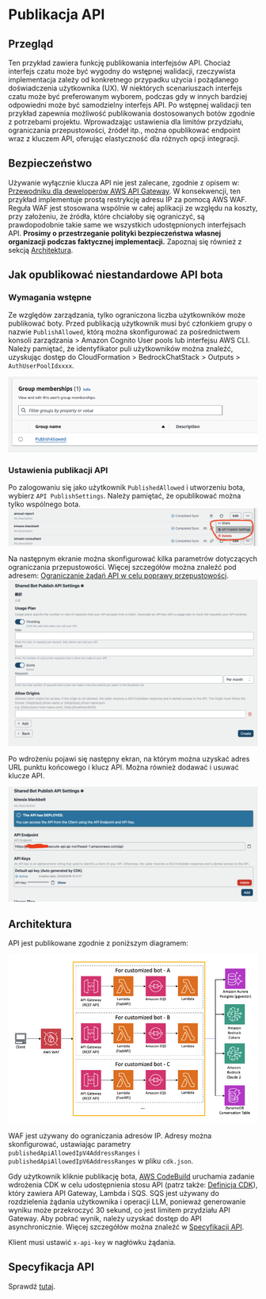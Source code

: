 # Publikacja API

## Przegląd

Ten przykład zawiera funkcję publikowania interfejsów API. Chociaż interfejs czatu może być wygodny do wstępnej walidacji, rzeczywista implementacja zależy od konkretnego przypadku użycia i pożądanego doświadczenia użytkownika (UX). W niektórych scenariuszach interfejs czatu może być preferowanym wyborem, podczas gdy w innych bardziej odpowiedni może być samodzielny interfejs API. Po wstępnej walidacji ten przykład zapewnia możliwość publikowania dostosowanych botów zgodnie z potrzebami projektu. Wprowadzając ustawienia dla limitów przydziału, ograniczania przepustowości, źródeł itp., można opublikować endpoint wraz z kluczem API, oferując elastyczność dla różnych opcji integracji.

## Bezpieczeństwo

Używanie wyłącznie klucza API nie jest zalecane, zgodnie z opisem w: [Przewodniku dla deweloperów AWS API Gateway](https://docs.aws.amazon.com/apigateway/latest/developerguide/api-gateway-api-usage-plans.html). W konsekwencji, ten przykład implementuje prostą restrykcję adresu IP za pomocą AWS WAF. Reguła WAF jest stosowana wspólnie w całej aplikacji ze względu na koszty, przy założeniu, że źródła, które chciałoby się ograniczyć, są prawdopodobnie takie same we wszystkich udostępnionych interfejsach API. **Prosimy o przestrzeganie polityki bezpieczeństwa własnej organizacji podczas faktycznej implementacji.** Zapoznaj się również z sekcją [Architektura](#architektura).

## Jak opublikować niestandardowe API bota

### Wymagania wstępne

Ze względów zarządzania, tylko ograniczona liczba użytkowników może publikować boty. Przed publikacją użytkownik musi być członkiem grupy o nazwie `PublishAllowed`, którą można skonfigurować za pośrednictwem konsoli zarządzania > Amazon Cognito User pools lub interfejsu AWS CLI. Należy pamiętać, że identyfikator puli użytkowników można znaleźć, uzyskując dostęp do CloudFormation > BedrockChatStack > Outputs > `AuthUserPoolIdxxxx`.

![](./imgs/group_membership_publish_allowed.png)

### Ustawienia publikacji API

Po zalogowaniu się jako użytkownik `PublishedAllowed` i utworzeniu bota, wybierz `API PublishSettings`. Należy pamiętać, że opublikować można tylko wspólnego bota.
![](./imgs/bot_api_publish_screenshot.png)

Na następnym ekranie można skonfigurować kilka parametrów dotyczących ograniczania przepustowości. Więcej szczegółów można znaleźć pod adresem: [Ograniczanie żądań API w celu poprawy przepustowości](https://docs.aws.amazon.com/apigateway/latest/developerguide/api-gateway-request-throttling.html).
![](./imgs/bot_api_publish_screenshot2.png)

Po wdrożeniu pojawi się następny ekran, na którym można uzyskać adres URL punktu końcowego i klucz API. Można również dodawać i usuwać klucze API.

![](./imgs/bot_api_publish_screenshot3.png)

## Architektura

API jest publikowane zgodnie z poniższym diagramem:

![](./imgs/published_arch.png)

WAF jest używany do ograniczania adresów IP. Adresy można skonfigurować, ustawiając parametry `publishedApiAllowedIpV4AddressRanges` i `publishedApiAllowedIpV6AddressRanges` w pliku `cdk.json`.

Gdy użytkownik kliknie publikację bota, [AWS CodeBuild](https://aws.amazon.com/codebuild/) uruchamia zadanie wdrożenia CDK w celu udostępnienia stosu API (patrz także: [Definicja CDK](../cdk/lib/api-publishment-stack.ts)), który zawiera API Gateway, Lambda i SQS. SQS jest używany do rozdzielenia żądania użytkownika i operacji LLM, ponieważ generowanie wyniku może przekroczyć 30 sekund, co jest limitem przydziału API Gateway. Aby pobrać wynik, należy uzyskać dostęp do API asynchronicznie. Więcej szczegółów można znaleźć w [Specyfikacji API](#api-specification).

Klient musi ustawić `x-api-key` w nagłówku żądania.

## Specyfikacja API

Sprawdź [tutaj](https://aws-samples.github.io/bedrock-claude-chat).